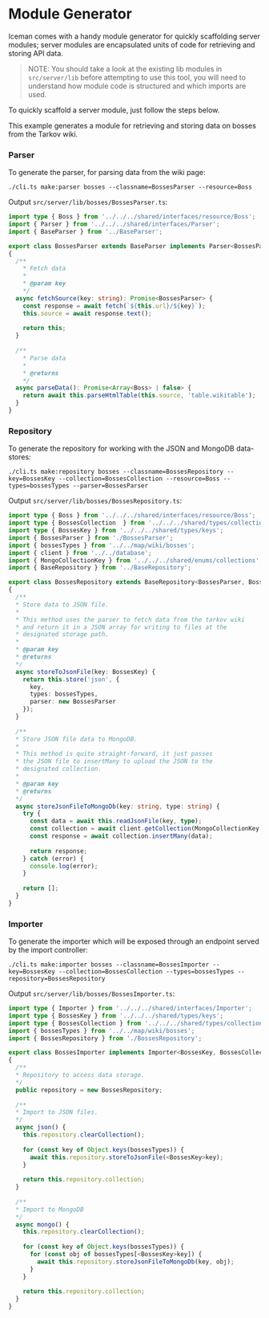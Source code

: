 # Module Generator

Iceman comes with a handy module generator for quickly scaffolding server modules; server modules are encapsulated units of code for retrieving and storing API data.

> NOTE: You should take a look at the existing lib modules in `src/server/lib` before attempting to use this tool, you will need to understand how module code is structured and which imports are used.

To quickly scaffold a server module, just follow the steps below.

This example generates a module for retrieving and storing data on bosses from the Tarkov wiki.

### Parser

To generate the parser, for parsing data from the wiki page:

```
./cli.ts make:parser bosses --classname=BossesParser --resource=Boss
```

Output `src/server/lib/bosses/BossesParser.ts`:

```ts
import type { Boss } from '../../../shared/interfaces/resource/Boss';
import { Parser } from '../../../shared/interfaces/Parser';
import { BaseParser } from '../BaseParser';

export class BossesParser extends BaseParser implements Parser<BossesParser, Boss>
{ 
  /**
    * Fetch data
    * 
    * @param key
    */
  async fetchSource(key: string): Promise<BossesParser> {
    const response = await fetch(`${this.url}/${key}`);
    this.source = await response.text();
        
    return this;
  }
    
  /**
    * Parse data
    * 
    * @returns 
    */
  async parseData(): Promise<Array<Boss> | false> {
    return await this.parseHtmlTable(this.source, 'table.wikitable');
  }
}
```

### Repository

To generate the repository for working with the JSON and MongoDB data-stores:

```
./cli.ts make:repository bosses --classname=BossesRepository --key=BossesKey --collection=BossesCollection --resource=Boss --types=bossesTypes --parser=BossesParser
```

Output `src/server/lib/bosses/BossesRepository.ts`:

```ts
import type { Boss } from '../../../shared/interfaces/resource/Boss';
import type { BossesCollection  } from '../../../shared/types/collections';
import type { BossesKey } from '../../../shared/types/keys';
import { BossesParser } from './BossesParser';
import { bossesTypes } from '../../map/wiki/bosses';
import { client } from '../../database';
import { MongoCollectionKey } from '../../../shared/enums/collections';
import { BaseRepository } from '../BaseRepository';

export class BossesRepository extends BaseRepository<BossesParser, BossesKey, Boss, BossesCollection>
{
  /**
  * Store data to JSON file.
  * 
  * This method uses the parser to fetch data from the tarkov wiki
  * and return it in a JSON array for writing to files at the
  * designated storage path.
  * 
  * @param key 
  * @returns 
  */
  async storeToJsonFile(key: BossesKey) {
    return this.store('json', {
      key,
      types: bossesTypes,
      parser: new BossesParser
    });
  }
  
  /**
  * Store JSON file data to MongoDB.
  * 
  * This method is quite straight-forward, it just passes
  * the JSON file to insertMany to upload the JSON to the
  * designated collection.
  * 
  * @param key
  * @returns 
  */
  async storeJsonFileToMongoDb(key: string, type: string) {
    try {
      const data = await this.readJsonFile(key, type);
      const collection = await client.getCollection(MongoCollectionKey.Boss);
      const response = await collection.insertMany(data);
      
      return response;
    } catch (error) {
      console.log(error);
    }
    
    return [];
  }
}
```

### Importer

To generate the importer which will be exposed through an endpoint served by the import controller:

```
./cli.ts make:importer bosses --classname=BossesImporter --key=BossesKey --collection=BossesCollection --types=bossesTypes --repository=BossesRepository
```

Output `src/server/lib/bosses/BossesImporter.ts`:

```ts
import type { Importer } from '../../../shared/interfaces/Importer';
import type { BossesKey } from '../../../shared/types/keys';
import type { BossesCollection } from '../../../shared/types/collections';
import { bossesTypes } from '../../map/wiki/bosses';
import { BossesRepository } from './BossesRepository';

export class BossesImporter implements Importer<BossesKey, BossesCollection>
{
  /**
  * Repository to access data storage.
  */
  public repository = new BossesRepository;
  
  /**
  * Import to JSON files.
  */
  async json() {            
    this.repository.clearCollection();
    
    for (const key of Object.keys(bossesTypes)) {
      await this.repository.storeToJsonFile(<BossesKey>key);
    }
    
    return this.repository.collection;
  }
  
  /**
  * Import to MongoDB
  */
  async mongo() {
    this.repository.clearCollection();
    
    for (const key of Object.keys(bossesTypes)) {
      for (const obj of bossesTypes[<BossesKey>key]) {
        await this.repository.storeJsonFileToMongoDb(key, obj);
      }
    }
    
    return this.repository.collection;
  }
}
```